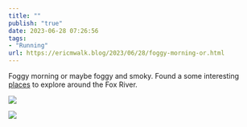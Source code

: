 ```yaml
---
title: ""
publish: "true"
date: 2023-06-28 07:26:56
tags:
- "Running"
url: https://ericmwalk.blog/2023/06/28/foggy-morning-or.html
---
```

Foggy morning or maybe foggy and smoky.  Found a some interesting [places](https://strava.com/activities/9349627697) to explore around the Fox River.

![](https://ericmwalk.blog/uploads/2023/3f13ad179c.jpg)

![](https://ericmwalk.blog/uploads/2023/1043b58d7c.jpg)